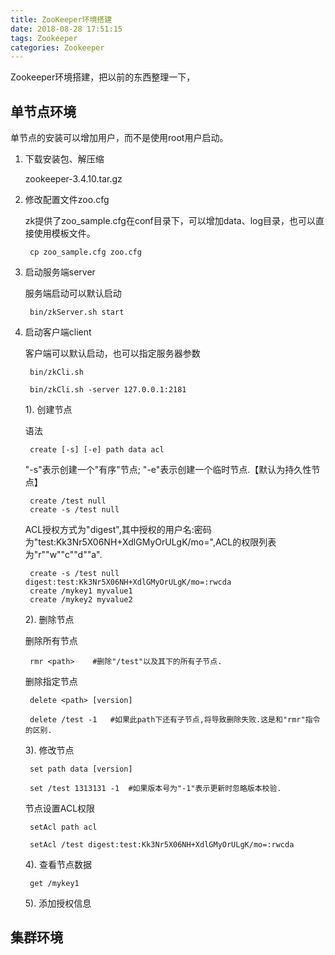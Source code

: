 ```yaml
---
title: ZooKeeper环境搭建
date: 2018-08-28 17:51:15
tags: Zookeeper
categories: Zookeeper
---
```

Zookeeper环境搭建，把以前的东西整理一下，

## 单节点环境 ##

单节点的安装可以增加用户，而不是使用root用户启动。

1. 下载安装包、解压缩

	zookeeper-3.4.10.tar.gz

<!-- more -->

2. 修改配置文件zoo.cfg

	zk提供了zoo_sample.cfg在conf目录下，可以增加data、log目录，也可以直接使用模板文件。

		cp zoo_sample.cfg zoo.cfg
	

3. 启动服务端server

	服务端启动可以默认启动
	
		bin/zkServer.sh start

4. 启动客户端client

	客户端可以默认启动，也可以指定服务器参数

		bin/zkCli.sh

		bin/zkCli.sh -server 127.0.0.1:2181
	
	1). 创建节点
	
	语法 

		create [-s] [-e] path data acl

	"-s"表示创建一个"有序"节点; "-e"表示创建一个临时节点.【默认为持久性节点】

		create /test null  
		create -s /test null 

	ACL授权方式为"digest",其中授权的用户名:密码为"test:Kk3Nr5X06NH+XdlGMyOrULgK/mo=",ACL的权限列表为"r""w""c""d""a".

		create -s /test null digest:test:Kk3Nr5X06NH+XdlGMyOrULgK/mo=:rwcda
		create /mykey1 myvalue1
		create /mykey2 myvalue2	

	2). 删除节点

	删除所有节点

		rmr <path>    #删除"/test"以及其下的所有子节点.

	删除指定节点 

		delete <path> [version]

		delete /test -1   #如果此path下还有子节点,将导致删除失败.这是和"rmr"指令的区别.

	3). 修改节点
		
		set path data [version]

		set /test 1313131 -1  #如果版本号为"-1"表示更新时忽略版本校验.

	节点设置ACL权限

		setAcl path acl

		setAcl /test digest:test:Kk3Nr5X06NH+XdlGMyOrULgK/mo=:rwcda 
		

	4). 查看节点数据

		get /mykey1

	5). 添加授权信息

## 集群环境 ##